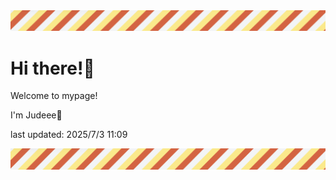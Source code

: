 <!-- Header image -->
<img src="./pokemon/pokemon_29.png" width="1000">

# Hi there!👋

Welcome to mypage!

I'm Judeee🐷

last updated: 2025/7/3 11:09

<!-- Footer image -->
<img src="./pokemon/pokemon_29.png" width="1000">
